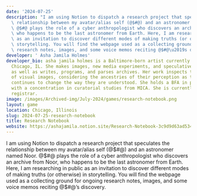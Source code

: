```yaml
---
date: '2024-07-25'
description: "I am using Notion to dispatch a research project that speculates the\
  \ relationship between my avatar/alias self (@$#@) and an astronomer named Noor.\
  \ @$#@ plays the role of a cyber anthropologist who discovers an archive from Noor,\
  \ who happens to be the last astronomer from Earth. Here, I am researching in public\
  \ as an invitation to discover different modes of making truths (or otherwise) in\
  \ storytelling. You will find the webpage used as a collecting ground for ongoing\
  \ research notes, images, and some voice memos reciting @$#@\u2019s discovery."
developer: ' Asha Jamila Holmes'
developer_bio: asha jamila holmes is a Baltimore-born artist currently working in
  Chicago, IL. She makes images, new media experiments, and speculative research,
  as well as writes, programs, and parses archives. Her work inspects the lifecycle
  of visual images, considering the ancestries of their perception as the internet
  continues to change the way they are understood. She holds a BFA in photography
  with a concentration in curatorial studies from MICA. She is currently a photo gallery
  registrar.
image: /images/Archived-img/July-2024/games/research-notebook.png
layout: game
location: Chicago, Illinois
slug: 2024-07-25-research-notebook
title: Research Notebook
website: https://ashajamila.notion.site/Research-Notebook-3c9d9d63ad534ab280a3aee879e516b6
---
```


I am using Notion to dispatch a research project that speculates the relationship between my avatar/alias self (@$#@) and an astronomer named Noor. @$#@ plays the role of a cyber anthropologist who discovers an archive from Noor, who happens to be the last astronomer from Earth. Here, I am researching in public as an invitation to discover different modes of making truths (or otherwise) in storytelling. You will find the webpage used as a collecting ground for ongoing research notes, images, and some voice memos reciting @$#@’s discovery.